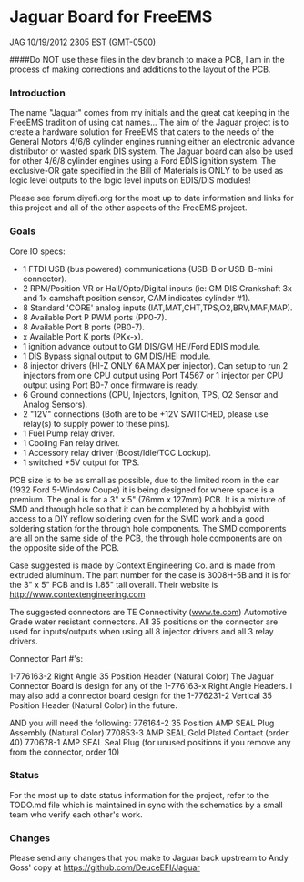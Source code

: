 # Jaguar Board for FreeEMS

JAG 10/19/2012 2305 EST (GMT-0500)

####Do NOT use these files in the dev branch to make a PCB, I am in the process of making corrections and additions to the layout of the PCB.

### Introduction

The name "Jaguar" comes from my initials and the great cat keeping in the FreeEMS tradition of using cat names...  The aim of the Jaguar project is to create a hardware solution for FreeEMS that caters to the needs of the General Motors 4/6/8 cylinder engines running either an electronic advance distributor or wasted spark DIS system.  The Jaguar board can also be used for other 4/6/8 cylinder engines using a Ford EDIS ignition system.  The exclusive-OR gate specified in the Bill of Materials is ONLY to be used as logic level outputs to the logic level inputs on EDIS/DIS modules! 

Please see forum.diyefi.org for the most up to date information and links for this project and all of the other aspects of the FreeEMS project.

### Goals

Core IO specs:

 * 1 FTDI USB (bus powered) communications (USB-B or USB-B-mini connector).
 * 2 RPM/Position VR or Hall/Opto/Digital inputs (ie: GM DIS Crankshaft 3x and 1x camshaft position sensor, CAM indicates cylinder #1).
 * 8 Standard 'CORE' analog inputs (IAT,MAT,CHT,TPS,O2,BRV,MAF,MAP).
 * 8 Available Port P PWM ports (PP0-7).
 * 8 Available Port B ports (PB0-7).
 * x Available Port K ports (PKx-x).
 * 1 ignition advance output to GM DIS/GM HEI/Ford EDIS module.
 * 1 DIS Bypass signal output to GM DIS/HEI module.
 * 8 injector drivers (HI-Z ONLY 6A MAX per injector). Can setup to run 2 injectors from one CPU output using Port T4567 or 1 injector per CPU output using Port B0-7 once firmware is ready.
 * 6 Ground connections (CPU, Injectors, Ignition, TPS, O2 Sensor and Analog Sensors).
 * 2 "12V" connections (Both are to be +12V SWITCHED, please use relay(s) to supply power to these pins).
 * 1 Fuel Pump relay driver.
 * 1 Cooling Fan relay driver.
 * 1 Accessory relay driver (Boost/Idle/TCC Lockup).
 * 1 switched +5V output for TPS.

PCB size is to be as small as possible, due to the limited room in the car (1932 Ford 5-Window Coupe) it is being designed for where space is a premium.  The goal is for a 3" x 5" (76mm x 127mm) PCB.  It is a mixture of SMD and through hole so that it can be completed by a hobbyist with access to a DIY reflow soldering oven for the SMD work and a good soldering station for the through hole components.  The SMD components are all on the same side of the PCB, the through hole components are on the opposite side of the PCB.

Case suggested is made by Context Engineering Co. and is made from extruded aluminum.  The part number for the case is 3008H-5B and it is for the 3" x 5" PCB and is 1.85" tall overall.  Their website is http://www.contextengineering.com 

The suggested connectors are TE Connectivity (www.te.com) Automotive Grade water resistant connectors. 
All 35 positions on the connector are used for inputs/outputs when using all 8 injector drivers and all 3 relay drivers.

Connector Part #'s:

1-776163-2 Right Angle 35 Position Header (Natural Color)
The Jaguar Connector Board is design for any of the 1-776163-x Right Angle Headers.
I may also add a connector board design for the 1-776231-2 Vertical 35 Position Header (Natural Color) in the future.

AND you will need the following:
776164-2 35 Position AMP SEAL Plug Assembly (Natural Color)
770853-3 AMP SEAL Gold Plated Contact (order 40)
770678-1 AMP SEAL Seal Plug (for unused positions if you remove any from the connector, order 10)
 
### Status

For the most up to date status information for the project, refer to the TODO.md file which is maintained in sync with the schematics by a small team who verify each other's work.

### Changes

Please send any changes that you make to Jaguar back upstream to Andy Goss' copy at https://github.com/DeuceEFI/Jaguar

